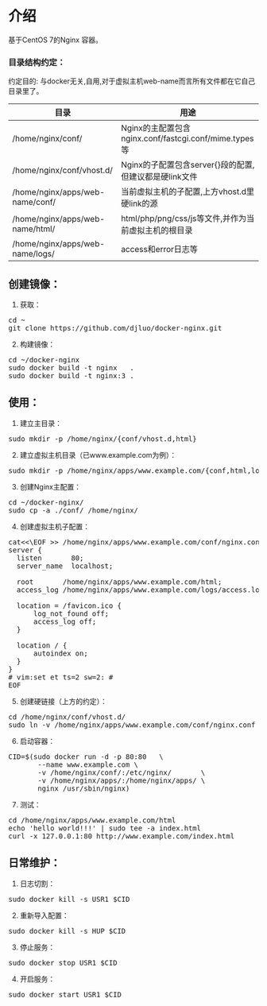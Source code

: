 # 介绍
基于CentOS 7的Nginx 容器。

### 目录结构约定：
约定目的: 与docker无关,自用,对于虚拟主机web-name而言所有文件都在它自己目录里了。

|  目录                         |             用途                                     |
|-------------------------------|------------------------------------------------------|
|/home/nginx/conf/              |Nginx的主配置包含nginx.conf/fastcgi.conf/mime.types等 |
|/home/nginx/conf/vhost.d/      |Nginx的子配置包含server{}段的配置,但建议都是硬link文件|
|/home/nginx/apps/web-name/conf/|当前虚拟主机的子配置,上方vhost.d里硬link的源          |
|/home/nginx/apps/web-name/html/|html/php/png/css/js等文件,并作为当前虚拟主机的根目录  |
|/home/nginx/apps/web-name/logs/|access和error日志等                                   |

## 创建镜像：
1. 获取：
<pre>
cd ~
git clone https://github.com/djluo/docker-nginx.git
</pre>
2. 构建镜像：
<pre>
cd ~/docker-nginx
sudo docker build -t nginx   .
sudo docker build -t nginx:3 .
</pre>

## 使用：
1. 建立主目录：
<pre>
sudo mkdir -p /home/nginx/{conf/vhost.d,html}
</pre>
2. 建立虚拟主机目录（已www.example.com为例）：
<pre>
sudo mkdir -p /home/nginx/apps/www.example.com/{conf,html,logs}
</pre>
3. 创建Nginx主配置：
<pre>
cd ~/docker-nginx/
sudo cp -a ./conf/ /home/nginx/
</pre>
4. 创建虚拟主机子配置：
<pre>
cat<<\EOF >> /home/nginx/apps/www.example.com/conf/nginx.conf
server {
  listen       80;
  server_name  localhost;

  root       /home/nginx/apps/www.example.com/html;
  access_log /home/nginx/apps/www.example.com/logs/access.log;

  location = /favicon.ico {
      log_not_found off;
      access_log off;
  }

  location / {
      autoindex on;
  }
}
# vim:set et ts=2 sw=2: #
EOF
</pre>
5. 创建硬链接（上方的约定）：
<pre>
cd /home/nginx/conf/vhost.d/
sudo ln -v /home/nginx/apps/www.example.com/conf/nginx.conf ./www.example.com.conf
</pre>
6. 启动容器：
<pre>
CID=$(sudo docker run -d -p 80:80   \
       --name www.example.com \
       -v /home/nginx/conf/:/etc/nginx/       \
       -v /home/nginx/apps/:/home/nginx/apps/ \
       nginx /usr/sbin/nginx)
</pre>
7. 测试：
<pre>
cd /home/nginx/apps/www.example.com/html
echo 'hello world!!!' | sudo tee -a index.html
curl -x 127.0.0.1:80 http://www.example.com/index.html
</pre>

## 日常维护：
1. 日志切割：
<pre>
sudo docker kill -s USR1 $CID
</pre>
2. 重新导入配置：
<pre>
sudo docker kill -s HUP $CID
</pre>
3. 停止服务：
<pre>
sudo docker stop USR1 $CID
</pre>
4. 开启服务：
<pre>
sudo docker start USR1 $CID
</pre>

